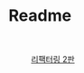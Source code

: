# Readme



<figure><img src=".gitbook/assets/리팩터링 2판.jpeg" alt=""><figcaption><p><a href="broken-reference">리팩터링 2판</a></p></figcaption></figure>
